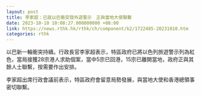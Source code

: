 ```yaml
---
layout: post
title: 李家超：已就以巴衝突發外遊警示　正與當地大使聯繫
date: 2023-10-10 10:08:27.000000000 +08:00
link: https://news.rthk.hk/rthk/ch/component/k2/1722485-20231010.htm
categories: rthk
---
```


以巴新一輪衝突持續。行政長官李家超表示，特區政府已將以色列旅遊警示列為紅色，當局接獲28宗港人求助個案，當中5宗已回港，15宗已離開當地，政府正與其餘人士聯繫，按需要作出安排。

李家超出席行政會議前表示，特區政府會留意局勢發展，與當地大使和香港總領事密切聯繫。
